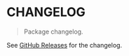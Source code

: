# CHANGELOG

> Package changelog.

See [GitHub Releases](https://github.com/stdlib-js/math-base-special-exp10/releases) for the changelog.